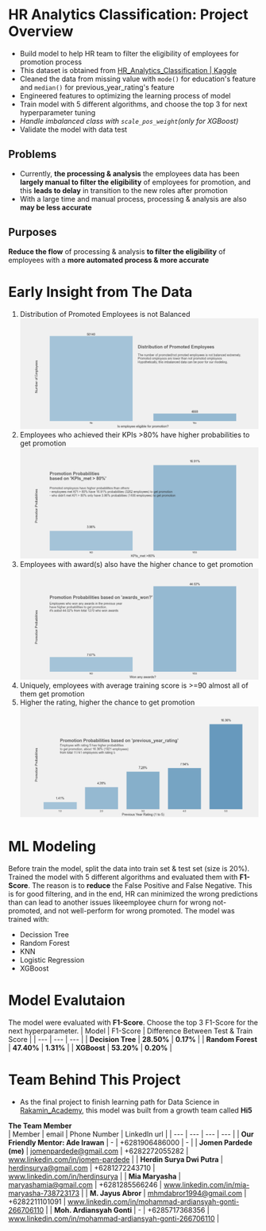 # HR Analytics Classification: Project Overview
* Build model to help HR team to filter the eligibility of employees for promotion process
* This dataset is obtained from [HR_Analytics_Classification | Kaggle](https://www.kaggle.com/bhrt97/hr-analytics-classification)
* Cleaned the data from missing value with `mode()` for education's feature and `median()` for previous_year_rating's feature
* Engineered features to optimizing the learning process of model
* Train model with 5 different algorithms, and choose the top 3 for next hyperparameter tuning
* *Handle imbalanced class with `scale_pos_weight`(only for XGBoost)*
* Validate the model with data test 

## Problems
* Currently, **the processing & analysis** the employees data has been **largely manual to filter the eligibility** of employees for promotion, and this **leads to delay** in transition to the new roles after promotion
* With a large time and manual process, processing & analysis are also **may be less accurate**

## Purposes
**Reduce the flow** of processing & analysis **to filter the eligibility** of employees with a **more automated process & more accurate**

# Early Insight from The Data
1. Distribution of Promoted Employees is not Balanced<br>
![alt text](https://github.com/Jomen034/HR_Analytics_Classification/blob/master/fig/Distributin%20of%20Promoted%20and%20Not%20Promoted%20Employees.png "Distributin of Promoted and Not Promoted Employees")<br>
2. Employees who achieved their KPIs >80% have higher probabilities to get promotion<br>
![alt text](https://github.com/Jomen034/HR_Analytics_Classification/blob/master/fig/Probability%20based%20on%20KPI.png "Probability based on KPI")
3. Employees with award(s) also have the higher chance to get promotion<br>
![alt text](https://github.com/Jomen034/HR_Analytics_Classification/blob/master/fig/Probability%20based%20on%20awards_won.png "Probability Based on Awards")
4. Uniquely, employees with average training score is >=90 almost all of them get promotion
5. Higher the rating, higher the chance to get promotion<br>
![alt text](https://github.com/Jomen034/HR_Analytics_Classification/blob/master/fig/Probability%20based%20on%20previous_year_rating.png "Probability based on Previous Year Rating")

# ML Modeling
Before train the model, split the data into train set & test set (size is 20%).
Trained the model with 5 different algorithms and evaluated them with **F1-Score**. The reason is to **reduce** the False Positive and False Negative. This is for good filtering, and in the end, HR can minimized the wrong predictions than can lead to another issues likeemployee churn for wrong not-promoted, and not well-perform for wrong promoted. The model was trained with:
* Decission Tree
* Random Forest
* KNN
* Logistic Regression
* XGBoost

# Model Evalutaion
The model were evaluated with **F1-Score**. Choose the top 3 F1-Score for the next hyperparameter.
| Model | F1-Score | Difference Between Test & Train Score |
| --- | --- | --- |
| **Decision Tree** | **28.50%** | **0.17%** |
| **Random Forest** | **47.40%** | **1.31%** |
| **XGBoost** | **53.20%** | **0.20%** | 

# Team Behind This Project
* As the final project to finish learning path for Data Science in [Rakamin_Academy](https://rakamin.com/), this model was built from a growth team called **Hi5**<br>

**The Team Member**<br>
| Member | email | Phone Number | LinkedIn url |
| --- | --- | --- | --- |
| **Our Friendly Mentor: Ade Irawan** | - | +6281906486000 | - |
| **Jomen Pardede (me)** | jomenpardede@gmail.com | +6282272055282 | www.linkedin.com/in/jomen-pardede |
| **Herdin Surya Dwi Putra** | herdinsurya@gmail.com | +6281272243710 |  www.linkedin.com/in/herdinsurya |
| **Mia Maryasha** | maryashamia@gmail.com | +6281285566246 | www.linkedin.com/in/mia-maryasha-738723173 |
| **M. Jayus Abror** | mhmdabror1994@gmail.com | +6282211101091 | www.linkedin.com/in/mohammad-ardiansyah-gonti-266706110 |
| **Moh. Ardiansyah Gonti** | - | +6285717368356 | www.linkedin.com/in/mohammad-ardiansyah-gonti-266706110 |
